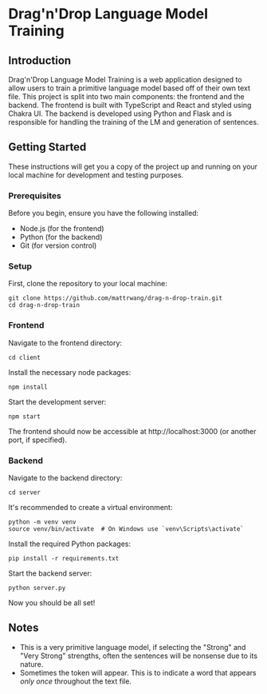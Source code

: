 # Drag'n'Drop Language Model Training

## Introduction

Drag'n'Drop Language Model Training is a web application designed to allow users to train a primitive language model based off of their own text file. This project is split into two main components: the frontend and the backend. The frontend is built with TypeScript and React and styled using Chakra UI. The backend is developed using Python and Flask and is responsible for handling the training of the LM and generation of sentences.

## Getting Started

These instructions will get you a copy of the project up and running on your local machine for development and testing purposes.

### Prerequisites

Before you begin, ensure you have the following installed:

- Node.js (for the frontend)
- Python (for the backend)
- Git (for version control)

### Setup

First, clone the repository to your local machine:

```
git clone https://github.com/mattrwang/drag-n-drop-train.git
cd drag-n-drop-train
```

### Frontend

Navigate to the frontend directory:

```
cd client
```

Install the necessary node packages:

```
npm install
```

Start the development server:

```
npm start
```

The frontend should now be accessible at http://localhost:3000 (or another port, if specified).

### Backend

Navigate to the backend directory:

```
cd server
```

It's recommended to create a virtual environment:

```
python -m venv venv
source venv/bin/activate  # On Windows use `venv\Scripts\activate`
```

Install the required Python packages:

```
pip install -r requirements.txt
```

Start the backend server:

```
python server.py
```

Now you should be all set!

## Notes

- This is a very primitive language model, if selecting the "Strong" and "Very Strong" strengths, often the sentences will be nonsense due to its nature.
- Sometimes the <UNK> token will appear. This is to indicate a word that appears _only once_ throughout the text file.
